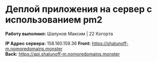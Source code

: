 # Деплой приложения на сервер с использованием pm2

**Работу выполнил:** Шалунов Максим |
22 Когорта

**IP Адрес сервера:** 158.160.159.36
**Front:** https://shalunoff-m.nomoredomains.monster </br>
**Back:** https://api.shalunoff-m.nomoredomains.monster
